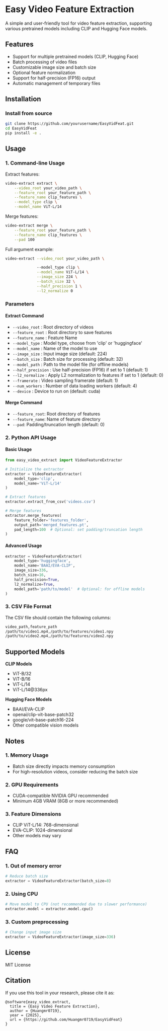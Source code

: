 # Easy Video Feature Extraction

A simple and user-friendly tool for video feature extraction, supporting various pretrained models including CLIP and Hugging Face models.

## Features
- Support for multiple pretrained models (CLIP, Hugging Face)
- Batch processing of video files
-	Customizable image size and batch size
-	Optional feature normalization
-	Support for half-precision (FP16) output
-	Automatic management of temporary files

## Installation

### Install from source

```bash
git clone https://github.com/yourusername/EasyVidFeat.git
cd EasyVidFeat
pip install -e .
```

## Usage

### 1. Command-line Usage

Extract features:

```bash
video-extract extract \
    --video_root your_video_path \
    --feature_root your_feature_path \
    --feature_name clip_features \
    --model_type clip \
    --model_name ViT-L/14
```

Merge features:

```bash
video-extract merge \
    --feature_root your_feature_path \
    --feature_name clip_features \
    --pad 100
```

Full argument example:

```bash
video-extract --video_root your_video_path \

              --model_type clip \
              --model_name ViT-L/14 \
              --image_size 224 \
              --batch_size 32 \
              --half_precision 1 \
              --l2_normalize 0
```

### Parameters
#### Extract Command
-	`--video_root` : Root directory of videos
-  `--feature_root` : Root directory to save features
-  `--feature_name` : Feature Name
-	`--model_type` : Model type, choose from 'clip' or 'huggingface'
-	`--model_name` : Name of the model to use
-	`--image_size` : Input image size (default: 224)
-	`--batch_size` : Batch size for processing (default: 32)
-  `--model_path` : Path to the model file (for offline models)
-	`--half_precision` : Use half-precision (FP16) if set to 1 (default: 1)
-	`--l2_normalize` : Apply L2 normalization to features if set to 1 (default: 0)
-  `--framerate` : Video sampling framerate (default: 1)
-  `--num_workers` : Number of data loading workers (default: 4)
-  `--device` : Device to run on (default: cuda)

#### Merge Command
- `--feature_root`: Root directory of features
- `--feature_name`: Name of feature directory
- `--pad`: Padding/truncation length (default: 0)

### 2. Python API Usage

#### Basic Usage

```python
from easy_video_extract import VideoFeatureExtractor

# Initialize the extractor
extractor = VideoFeatureExtractor(
    model_type='clip',
    model_name='ViT-L/14'
)

# Extract features
extractor.extract_from_csv('videos.csv')

# Merge features
extractor.merge_features(
    feature_folder='features_folder',
    output_path='merged_features.pt',
    pad_length=100  # Optional: set padding/truncation length
)
```

#### Advanced Usage

```python
extractor = VideoFeatureExtractor(
    model_type='huggingface',
    model_name='BAAI/EVA-CLIP',
    image_size=336,
    batch_size=16,
    half_precision=True,
    l2_normalize=True,
    model_path='path/to/model'  # Optional: for offline models
)
```


### 3. CSV File Format

The CSV file should contain the following columns:

```bash
video_path,feature_path
/path/to/video1.mp4,/path/to/features/video1.npy
/path/to/video2.mp4,/path/to/features/video2.npy
```

## Supported Models

**CLIP Models**

-	ViT-B/32
-	ViT-B/16
-	ViT-L/14
-	ViT-L/14@336px

**Hugging Face Models**

- BAAI/EVA-CLIP
- openai/clip-vit-base-patch32
- google/vit-base-patch16-224
- Other compatible vision models


## Notes
### 1.	Memory Usage

- Batch size directly impacts memory consumption
- For high-resolution videos, consider reducing the batch size
  
### 2.	GPU Requirements

-	CUDA-compatible NVIDIA GPU recommended
-	Minimum 4GB VRAM (8GB or more recommended)
  
### 3.	Feature Dimensions

-	CLIP ViT-L/14: 768-dimensional
-	EVA-CLIP: 1024-dimensional
-	Other models may vary


## FAQ
### 1. Out of memory error
 
```python
# Reduce batch size
extractor = VideoFeatureExtractor(batch_size=8)
```

### 2.	Using CPU

```python
# Move model to CPU (not recommended due to slower performance)
extractor.model = extractor.model.cpu()
```

### 3.	Custom preprocessing

```python
# Change input image size
extractor = VideoFeatureExtractor(image_size=336)
```



## License

MIT License

## Citation

If you use this tool in your research, please cite it as:

```
@software{easy_video_extract,
  title = {Easy Video Feature Extraction},
  author = {Huangmr0719},
  year = {2025},
  url = {https://github.com/Huangmr0719/EasyVidFeat}
}
```
